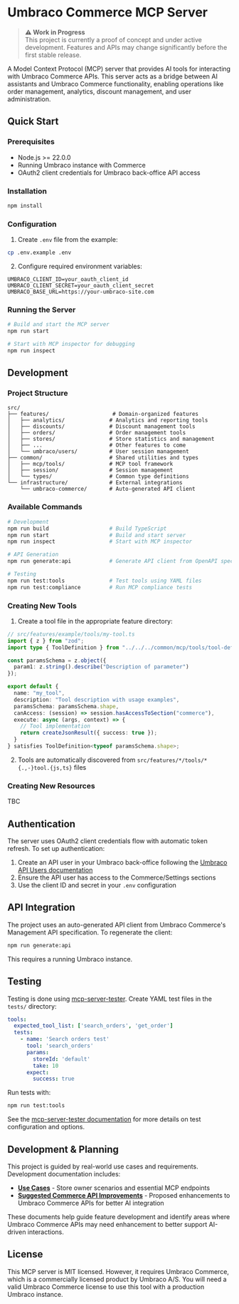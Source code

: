 # Umbraco Commerce MCP Server

> **⚠️ Work in Progress**  
> This project is currently a proof of concept and under active development. Features and APIs may change significantly before the first stable release.

A Model Context Protocol (MCP) server that provides AI tools for interacting with Umbraco Commerce APIs. This server acts as a bridge between AI assistants and Umbraco Commerce functionality, enabling operations like order management, analytics, discount management, and user administration.

## Quick Start

### Prerequisites

- Node.js >= 22.0.0
- Running Umbraco instance with Commerce
- OAuth2 client credentials for Umbraco back-office API access

### Installation

```bash
npm install
```

### Configuration

1. Create `.env` file from the example:
```bash
cp .env.example .env
```

2. Configure required environment variables:
```env
UMBRACO_CLIENT_ID=your_oauth_client_id
UMBRACO_CLIENT_SECRET=your_oauth_client_secret
UMBRACO_BASE_URL=https://your-umbraco-site.com
```

### Running the Server

```bash
# Build and start the MCP server
npm run start

# Start with MCP inspector for debugging
npm run inspect
```

## Development

### Project Structure

```
src/
├── features/                    # Domain-organized features
│   ├── analytics/              # Analytics and reporting tools
│   ├── discounts/              # Discount management tools
│   ├── orders/                 # Order management tools
│   ├── stores/                 # Store statistics and management
│   ├── ...                     # Other features to come
│   └── umbraco/users/          # User session management
├── common/                     # Shared utilities and types
│   ├── mcp/tools/              # MCP tool framework
│   ├── session/                # Session management
│   └── types/                  # Common type definitions
└── infrastructure/             # External integrations
    └── umbraco-commerce/       # Auto-generated API client
```

### Available Commands

```bash
# Development
npm run build                   # Build TypeScript
npm run start                   # Build and start server
npm run inspect                 # Start with MCP inspector

# API Generation
npm run generate:api            # Generate API client from OpenAPI spec

# Testing
npm run test:tools              # Test tools using YAML files
npm run test:compliance         # Run MCP compliance tests
```

### Creating New Tools

1. Create a tool file in the appropriate feature directory:
```typescript
// src/features/example/tools/my-tool.ts
import { z } from "zod";
import type { ToolDefinition } from "../../../common/mcp/tools/tool-definition.js";

const paramsSchema = z.object({
  param1: z.string().describe("Description of parameter")
});

export default {
  name: "my_tool",
  description: "Tool description with usage examples",
  paramsSchema: paramsSchema.shape,
  canAccess: (session) => session.hasAccessToSection("commerce"),
  execute: async (args, context) => {
    // Tool implementation
    return createJsonResult({ success: true });
  }
} satisfies ToolDefinition<typeof paramsSchema.shape>;
```

2. Tools are automatically discovered from `src/features/*/tools/*{.,-}tool.{js,ts}` files

### Creating New Resources

TBC

## Authentication

The server uses OAuth2 client credentials flow with automatic token refresh. To set up authentication:

1. Create an API user in your Umbraco back-office following the [Umbraco API Users documentation](https://docs.umbraco.com/umbraco-cms/fundamentals/data/users/api-users)
2. Ensure the API user has access to the Commerce/Settings sections
3. Use the client ID and secret in your `.env` configuration

## API Integration

The project uses an auto-generated API client from Umbraco Commerce's Management API specification. To regenerate the client:

```bash
npm run generate:api
```

This requires a running Umbraco instance.

## Testing

Testing is done using [mcp-server-tester](https://github.com/steviec/mcp-server-tester). Create YAML test files in the `tests/` directory:

```yaml
tools:
  expected_tool_list: ['search_orders', 'get_order']
  tests:
    - name: 'Search orders test'
      tool: 'search_orders'
      params: 
        storeId: 'default'
        take: 10
      expect:
        success: true
```

Run tests with:
```bash
npm run test:tools
```

See the [mcp-server-tester documentation](https://github.com/steviec/mcp-server-tester) for more details on test configuration and options.

## Development & Planning

This project is guided by real-world use cases and requirements. Development documentation includes:

- **[Use Cases](docs/use-cases.md)** - Store owner scenarios and essential MCP endpoints
- **[Suggested Commerce API Improvements](docs/commerce-api-improvements.md)** - Proposed enhancements to Umbraco Commerce APIs for better AI integration

These documents help guide feature development and identify areas where Umbraco Commerce APIs may need enhancement to better support AI-driven interactions.

## License

This MCP server is MIT licensed. However, it requires Umbraco Commerce, which is a commercially licensed product by Umbraco A/S. You will need a valid Umbraco Commerce license to use this tool with a production Umbraco instance.
